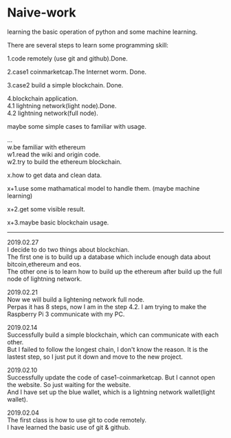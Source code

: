 # Naive-work
learning the basic operation of python and some machine learning.

There are several steps to learn some programming skill:

1.code remotely (use git and github).Done.    

2.case1 coinmarketcap.The Internet worm. Done. 

3.case2 build a simple blockchain. Done.  

4.blockchain application.  
4.1 lightning network(light node).Done.  
4.2 lightning network(full node).

maybe some simple cases to familiar with usage.


...  
w.be familiar with ethereum  
w1.read the wiki and origin code.  
w2.try to build the ethereum blockchain.  


x.how to get data and clean data.

x+1.use some mathamatical model to handle them. (maybe machine learning)

x+2.get some visible result.

x+3.maybe basic blockchain usage. 


----
2019.02.27  
I decide to do two things about blockchian.  
The first one is to build up a database which include enough data about bitcoin,ethereum and eos.  
The other one is to learn how to build up the ethereum after build up the full node of lightning network.  

2019.02.21  
Now we will build a lightening network full node.  
Perpas it has 8 steps, now I am in the step 4.2. I am trying to make the Raspberry Pi 3 communicate with my PC.

2019.02.14  
Successfully build a simple blockchain, which can communicate with each other.  
But I failed to follow the longest chain, I don't know the reason. It is the lastest step, so I just put it down and move to the new project.

2019.02.10  
Successfully update the code of case1-coinmarketcap. But I cannot open the website. So just waiting for the website.  
And I have set up the blue wallet, which is a lightning network wallet(light wallet).

2019.02.04  
The first class is how to use git to code remotely.  
I have learned the basic use of git & github. 


